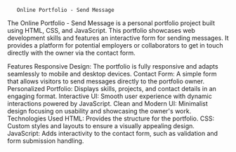        Online Portfolio - Send Message

The Online Portfolio - Send Message is a personal portfolio project built using HTML, CSS, and JavaScript. This portfolio showcases web development skills and features an interactive form for sending messages. It provides a platform for potential employers or collaborators to get in touch directly with the owner via the contact form.

Features
Responsive Design: The portfolio is fully responsive and adapts seamlessly to mobile and desktop devices.
Contact Form: A simple form that allows visitors to send messages directly to the portfolio owner.
Personalized Portfolio: Displays skills, projects, and contact details in an engaging format.
Interactive UI: Smooth user experience with dynamic interactions powered by JavaScript.
Clean and Modern UI: Minimalist design focusing on usability and showcasing the owner's work.
Technologies Used
HTML: Provides the structure for the portfolio.
CSS: Custom styles and layouts to ensure a visually appealing design.
JavaScript: Adds interactivity to the contact form, such as validation and form submission handling.
